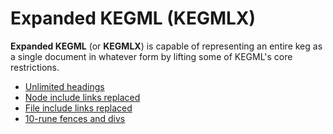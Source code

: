 # Expanded KEGML (KEGMLX)

**Expanded KEGML** (or **KEGMLX**) is capable of representing an entire keg as a single document in whatever form by lifting some of KEGML's core restrictions.

* [Unlimited headings](/35)
* [Node include links replaced](/56)
* [File include links replaced](/25)
* [10-rune fences and divs](/16)
